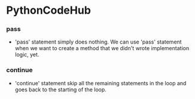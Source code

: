 # PythonCodeHub

### pass

- 'pass' statement simply does nothing. We can use 'pass' statement when we want to create a method that we didn't wrote implementation logic, yet.

### continue

- 'continue' statement skip all the remaining statements in the loop and goes back to the starting of the loop.

